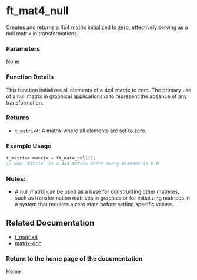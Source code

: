 # ft_mat4_null
Creates and returns a 4x4 matrix initialized to zero, effectively serving as a null matrix in transformations.

### Parameters
None

### Function Details
This function initializes all elements of a 4x4 matrix to zero. The primary use of a null matrix in graphical applications is to represent the absence of any transformation.

### Returns
- `t_matrix4`: A matrix where all elements are set to zero.

### Example Usage
```c
t_matrix4 matrix = ft_mat4_null();
// Now `matrix` is a 4x4 matrix where every element is 0.0
```

### Notes:
- A null matrix can be used as a base for constructing other matrices, such as transformation matrices in graphics or for initializing matrices in a system that requires a zero state before setting specific values.

## Related Documentation
- [t_matrix4](./t_matrix4.md)
- [matrix-doc](../matrix-doc.md)

### Return to the home page of the documentation
[Home](../home.md)